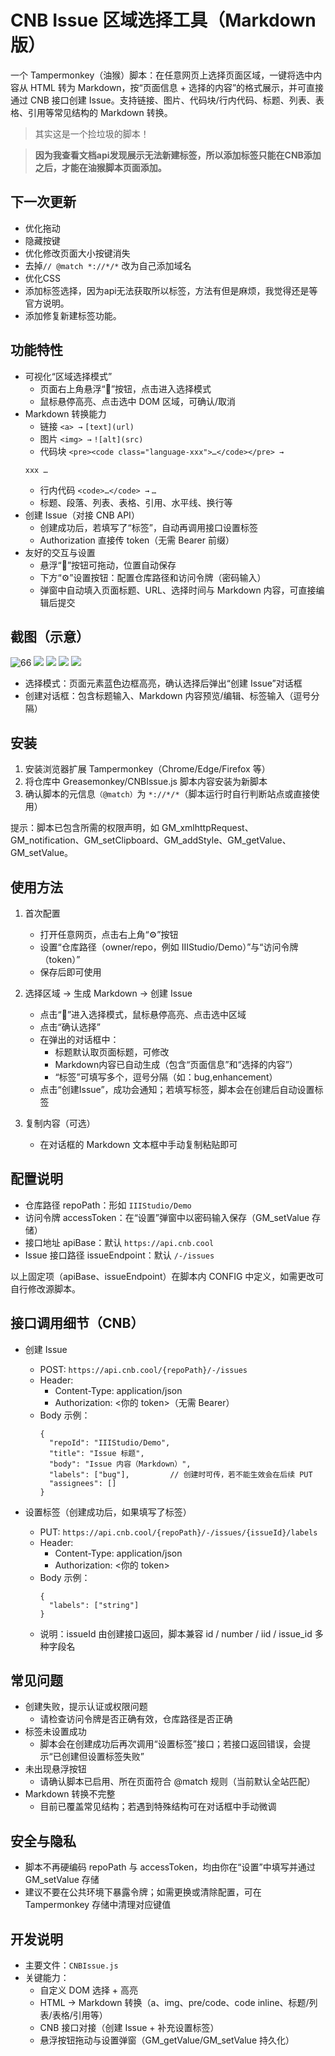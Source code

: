 # CNB Issue 区域选择工具（Markdown 版）

一个 Tampermonkey（油猴）脚本：在任意网页上选择页面区域，一键将选中内容从 HTML 转为 Markdown，按“页面信息 + 选择的内容”的格式展示，并可直接通过 CNB 接口创建 Issue。支持链接、图片、代码块/行内代码、标题、列表、表格、引用等常见结构的 Markdown 转换。

> 其实这是一个捡垃圾的脚本！

> **因为我查看文档api发现展示无法新建标签，所以添加标签只能在CNB添加之后，才能在油猴脚本页面添加。**

## 下一次更新

- 优化拖动
- 隐藏按键
- 优化修改页面大小按键消失
- 去掉`// @match *://*/*` 改为自己添加域名
- 优化CSS
- 添加标签选择，因为api无法获取所以标签，方法有但是麻烦，我觉得还是等官方说明。
- 添加修复新建标签功能。

## 功能特性

- 可视化“区域选择模式”
  - 页面右上角悬浮“📝”按钮，点击进入选择模式
  - 鼠标悬停高亮、点击选中 DOM 区域，可确认/取消
- Markdown 转换能力
  - 链接 `<a> →` `[text](url)`
  - 图片 `<img> →` `![alt](src)`
  - 代码块 `<pre><code class="language-xxx">…</code></pre> →` 
  ```
  xxx … 
  ```
  - 行内代码 `<code>…</code> →` `…`
  - 标题、段落、列表、表格、引用、水平线、换行等
- 创建 Issue（对接 CNB API）
  - 创建成功后，若填写了“标签”，自动再调用接口设置标签
  - Authorization 直接传 token（无需 Bearer 前缀）
- 友好的交互与设置
  - 悬浮“📝”按钮可拖动，位置自动保存
  - 下方“⚙️”设置按钮：配置仓库路径和访问令牌（密码输入）
  - 弹窗中自动填入页面标题、URL、选择时间与 Markdown 内容，可直接编辑后提交

## 截图（示意）
![66](./image/1.jpg)
![](./image/2.jpg)
![](./image/3.jpg)
![](./image/4.jpg)
![](./image/5.jpg)
- 选择模式：页面元素蓝色边框高亮，确认选择后弹出“创建 Issue”对话框
- 创建对话框：包含标题输入、Markdown 内容预览/编辑、标签输入（逗号分隔）

## 安装

1) 安装浏览器扩展 Tampermonkey（Chrome/Edge/Firefox 等）
2) 将仓库中 Greasemonkey/CNBIssue.js 脚本内容安装为新脚本
3) 确认脚本的元信息`（@match）`为 `*://*/*`（脚本运行时自行判断站点或直接使用）

提示：脚本已包含所需的权限声明，如 GM_xmlhttpRequest、GM_notification、GM_setClipboard、GM_addStyle、GM_getValue、GM_setValue。

## 使用方法

1) 首次配置
   - 打开任意网页，点击右上角“⚙️”按钮
   - 设置“仓库路径（owner/repo，例如 IIIStudio/Demo）”与“访问令牌（token）”
   - 保存后即可使用

2) 选择区域 → 生成 Markdown → 创建 Issue
   - 点击“📝”进入选择模式，鼠标悬停高亮、点击选中区域
   - 点击“确认选择”
   - 在弹出的对话框中：
     - 标题默认取页面标题，可修改
     - Markdown内容已自动生成（包含“页面信息”和“选择的内容”）
     - “标签”可填写多个，逗号分隔（如：bug,enhancement）
   - 点击“创建Issue”，成功会通知；若填写标签，脚本会在创建后自动设置标签

3) 复制内容（可选）
   - 在对话框的 Markdown 文本框中手动复制粘贴即可

## 配置说明

- 仓库路径 repoPath：形如 `IIIStudio/Demo`
- 访问令牌 accessToken：在“设置”弹窗中以密码输入保存（GM_setValue 存储）
- 接口地址 apiBase：默认 `https://api.cnb.cool`
- Issue 接口路径 issueEndpoint：默认 `/-/issues`

以上固定项（apiBase、issueEndpoint）在脚本内 CONFIG 中定义，如需更改可自行修改源脚本。

## 接口调用细节（CNB）

- 创建 Issue
  - POST: `https://api.cnb.cool/{repoPath}/-/issues`
  - Header:
    - Content-Type: application/json
    - Authorization: <你的 token>（无需 Bearer）
  - Body 示例：
    ```
    {
      "repoId": "IIIStudio/Demo",
      "title": "Issue 标题",
      "body": "Issue 内容（Markdown）",
      "labels": ["bug"],         // 创建时可传，若不能生效会在后续 PUT
      "assignees": []
    }
    ```

- 设置标签（创建成功后，如果填写了标签）
  - PUT: `https://api.cnb.cool/{repoPath}/-/issues/{issueId}/labels`
  - Header:
    - Content-Type: application/json
    - Authorization: <你的 token>
  - Body 示例：
    ```
    {
      "labels": ["string"]
    }
    ```
  - 说明：issueId 由创建接口返回，脚本兼容 id / number / iid / issue_id 多种字段名

## 常见问题

- 创建失败，提示认证或权限问题
  - 请检查访问令牌是否正确有效，仓库路径是否正确
- 标签未设置成功
  - 脚本会在创建成功后再次调用“设置标签”接口；若接口返回错误，会提示“已创建但设置标签失败”
- 未出现悬浮按钮
  - 请确认脚本已启用、所在页面符合 @match 规则（当前默认全站匹配）
- Markdown 转换不完整
  - 目前已覆盖常见结构；若遇到特殊结构可在对话框中手动微调

## 安全与隐私

- 脚本不再硬编码 repoPath 与 accessToken，均由你在“设置”中填写并通过 GM_setValue 存储
- 建议不要在公共环境下暴露令牌；如需更换或清除配置，可在 Tampermonkey 存储中清理对应键值

## 开发说明

- 主要文件：`CNBIssue.js`
- 关键能力：
  - 自定义 DOM 选择 + 高亮
  - HTML → Markdown 转换（a、img、pre/code、code inline、标题/列表/表格/引用等）
  - CNB 接口对接（创建 Issue + 补充设置标签）
  - 悬浮按钮拖动与设置弹窗（GM_getValue/GM_setValue 持久化）
